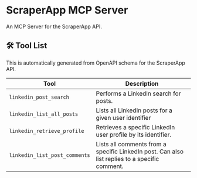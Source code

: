 # ScraperApp MCP Server

An MCP Server for the ScraperApp API.

## 🛠️ Tool List

This is automatically generated from OpenAPI schema for the ScraperApp API.


| Tool | Description |
|------|-------------|
| `linkedin_post_search` | Performs a LinkedIn search for posts. |
| `linkedin_list_all_posts` | Lists all LinkedIn posts for a given user  identifier |
| `linkedin_retrieve_profile` | Retrieves a specific LinkedIn user profile by its identifier. |
| `linkedin_list_post_comments` | Lists all comments from a specific LinkedIn post. Can also list replies to a specific comment. |
